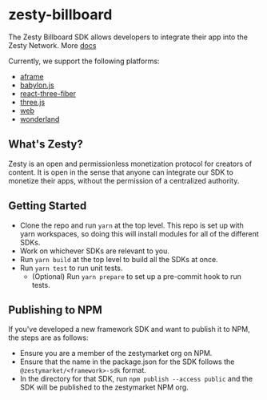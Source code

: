 # zesty-billboard

The Zesty Billboard SDK allows developers to integrate their app into the Zesty Network. More [docs](https://zestyxyz.notion.site/Zesty-Market-Documentation-346d6f9aa8544cf9a5484c3ccf61523a)

Currently, we support the following platforms:

- [aframe](https://github.com/zestymarket/billboard/tree/main/aframe)
- [babylon.js](https://github.com/zestymarket/billboard/tree/main/babylonjs)
- [react-three-fiber](https://github.com/zestymarket/billboard/tree/main/r3f)
- [three.js](https://github.com/zestymarket/billboard/tree/main/threejs)
- [web](https://github.com/zestymarket/billboard/tree/main/web)
- [wonderland](https://github.com/zestymarket/billboard/tree/main/wonderland)

## What's Zesty?

Zesty is an open and permissionless monetization protocol for creators of content. It is open in the sense that anyone can integrate our SDK to monetize their apps, without the permission of a centralized authority.

## Getting Started

- Clone the repo and run `yarn` at the top level. This repo is set up with yarn workspaces, so doing this will install modules for all of the different SDKs.
- Work on whichever SDKs are relevant to you.
- Run `yarn build` at the top level to build all the SDKs at once.
- Run `yarn test` to run unit tests.
  - (Optional) Run `yarn prepare` to set up a pre-commit hook to run tests.

## Publishing to NPM

If you've developed a new framework SDK and want to publish it to NPM, the steps are as follows:

- Ensure you are a member of the zestymarket org on NPM.
- Ensure that the name in the package.json for the SDK follows the `@zestymarket/<framework>-sdk` format.
- In the directory for that SDK, run `npm publish --access public` and the SDK will be published to the zestymarket NPM org.
